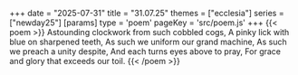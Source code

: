 +++
date = "2025-07-31"
title = "31.07.25"
themes = ["ecclesia"]
series = ["newday25"]
[params]
  type = 'poem'
  pageKey = 'src/poem.js'
+++
{{< poem >}}
Astounding clockwork from such cobbled cogs,
A pinky lick with blue on sharpened teeth,
As such we uniform our grand machine,
As such we preach a unity despite,
And each turns eyes above to pray,
For grace and glory that exceeds our toil.
{{< /poem >}}